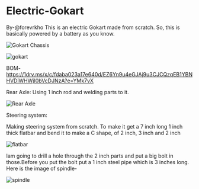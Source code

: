 # Electric-Gokart
By-@forevrkho
This is an electric Gokart made from scratch.
So, this is basically powered by a battery as you know.

![Gokart Chassis](https://github.com/user-attachments/assets/6bc0aa68-4703-477e-aa0e-e66fc414e696)

![gokart](https://github.com/user-attachments/assets/c73a678a-3193-4904-a5fa-24b16ba28781)

BOM-https://1drv.ms/x/c/fdaba023a17e640d/EZ6Yn9u4eGJAj9u3CJCQzqEB1YBNHVDiWHWjI0bVcDJNzA?e=YMk7vX


Rear Axle:
Using 1 inch rod and welding parts to it.

![Rear Axle](https://github.com/user-attachments/assets/b8e5853f-1588-4c56-9372-55da5970f5aa)


Steering system:

Making steering system from scratch. To make it get a 7 inch long 1 inch thick flatbar and bend it to make a C shape, of 2 inch, 3 inch and 2 inch

![flatbar](https://github.com/user-attachments/assets/a3cba9f8-bdfe-433d-bfff-c479f340fe23)

Iam going to drill a hole through the 2 inch parts and put a big bolt in those.Before you put the bolt put a 1 inch steel pipe which is 3 inches long.
Here is the image of spindle-

![spindle](https://github.com/user-attachments/assets/7bd3e7c2-1771-499f-adb3-a3ac04ba71b3)



